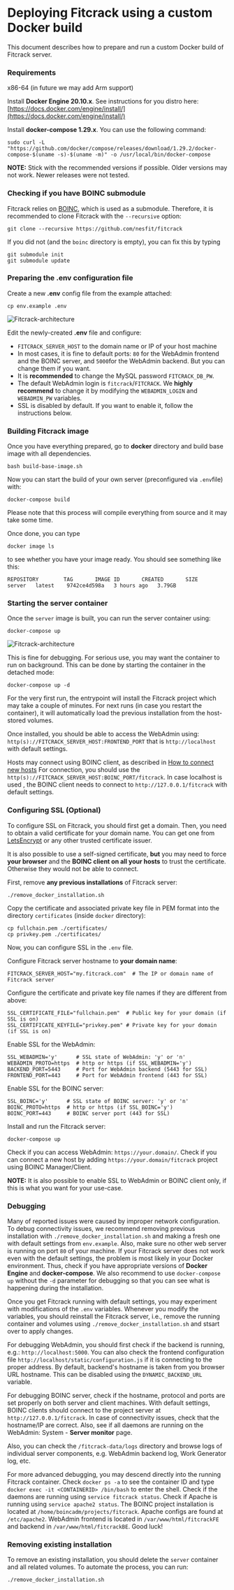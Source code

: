 # Deploying Fitcrack using a custom Docker build

This document describes how to prepare and run a custom Docker build of Fitcrack server.

### Requirements
x86-64 (in future we may add Arm support)

Install **Docker Engine 20.10.x**. See instructions for you distro here: [https://docs.docker.com/engine/install/](https://docs.docker.com/engine/install/)

Install **docker-compose 1.29.x**. You can use the following command:
```
sudo curl -L "https://github.com/docker/compose/releases/download/1.29.2/docker-compose-$(uname -s)-$(uname -m)" -o /usr/local/bin/docker-compose
```

**NOTE:** Stick with the recommended versions if possible. Older versions may not work. Newer releases were not tested.

### Checking if you have BOINC submodule
Fitcrack relies on [BOINC](https://boinc.berkeley.edu), which is used as a submodule. Therefore, it is recommended to clone Fitcrack with the `--recursive` option:
```
git clone --recursive https://github.com/nesfit/fitcrack
```
If you did not (and the `boinc` directory is empty), you can fix this by typing
```
git submodule init
git submodule update
```

### Preparing the .env configuration file
Create a new **.env** config file from the example attached:
```
cp env.example .env
```

![Fitcrack-architecture](img/dockerenv.png)

Edit the newly-created **.env** file and configure:
- `FITCRACK_SERVER_HOST` to the domain name or IP of your host machine
- In most cases, it is fine to default ports: `80` for the WebAdmin frontend and the BOINC server, and `5000`for the WebAdmin backend. But you can change them if you want.
- It is **recommended** to change the MySQL password `FITCRACK_DB_PW`.
- The default WebAdmin login is `fitcrack`/`FITCRACK`. We **highly recommend** to change it by modifying the `WEBADMIN_LOGIN` and `WEBADMIN_PW` variables.
- SSL is disabled by default. If you want to enable it, follow the instructions below.

### Building Fitcrack image
Once you have everything prepared, go to **docker** directory and build base image with all dependencies.
```
bash build-base-image.sh
```

Now you can start the build of your own server (preconfigured via `.env`file) with:
```
docker-compose build
```
Please note that this process will compile everything from source and it may take some time.

Once done, you can type
```
docker image ls
```
to see whether you have your image ready. You should see something like this:
```
REPOSITORY        TAG       IMAGE ID       CREATED       SIZE
server   latest    9742ce4d598a   3 hours ago   3.79GB
```


### Starting the server container
Once the `server` image is built, you can run the server container using:
```
docker-compose up
```

![Fitcrack-architecture](img/dockerstart.png)

This is fine for debugging. For serious use, you may want the container to run on background.
This can be done by starting the container in the detached mode:
```
docker-compose up -d
```

For the very first run, the entrypoint will install the Fitcrack project which may take a couple of minutes.
For next runs (in case you restart the container), it will automatically load the previous installation
from the host-stored volumes.

Once installed, you should be able to access the WebAdmin using:
`http(s)://FITCRACK_SERVER_HOST:FRONTEND_PORT` that is `http://localhost` with default settings.

Hosts may connect using BOINC client, as described in [How to connect new hosts](https://nesfit.github.io/fitcrack/#/guide/hosts?id=connecting-hosts)
For connection, you should use the `http(s)://FITCRACK_SERVER_HOST:BOINC_PORT/fitcrack`.
In case localhost is used , the BOINC client needs to connect to
`http://127.0.0.1/fitcrack` with default settings.



### Configuring SSL (Optional)

To configure SSL on Fitcrack, you should first get a domain.
Then, you need to obtain a valid certificate for your
domain name. You can get one from [LetsEncrypt](https://letsencrypt.org/)
or any other trusted certificate issuer.

It is also possible to use a self-signed certificate, **but** you may need
to force **your browser** and the **BOINC client on all your hosts**
to trust the certificate. Otherwise they would not be able to connect.

First, remove **any previous installations** of Fitcrack server:
```
./remove_docker_installation.sh
```

Copy the certificate and associated private key file in PEM format into
the directory `certificates` (inside `docker` directory):
```
cp fullchain.pem ./certificates/
cp privkey.pem ./certificates/
```
Now, you can configure SSL in the `.env` file.

Configure Fitcrack server hostname to **your domain name**:
```
FITCRACK_SERVER_HOST="my.fitcrack.com"  # The IP or domain name of Fitcrack server
```

Configure the certificate and private key file names if they are different from above:
```
SSL_CERTIFICATE_FILE="fullchain.pem"  # Public key for your domain (if SSL is on)
SSL_CERTIFICATE_KEYFILE="privkey.pem" # Private key for your domain (if SSL is on)
```

Enable SSL for the WebAdmin:
```
SSL_WEBADMIN='y'      # SSL state of WebAdmin: 'y' or 'n'
WEBADMIN_PROTO=https  # http or https (if SSL_WEBADMIN='y')
BACKEND_PORT=5443     # Port for WebAdmin backend (5443 for SSL)
FRONTEND_PORT=443     # Port for WebAdmin frontend (443 for SSL)
```

Enable SSL for the BOINC server:
```
SSL_BOINC='y'      # SSL state of BOINC server: 'y' or 'n'
BOINC_PROTO=https  # http or https (if SSL_BOINC='y')
BOINC_PORT=443     # BOINC server port (443 for SSL)
```

Install and run the Fitcrack server:
```
docker-compose up
```

Check if you can access WebAdmin: `https://your.domain/`.
Check if you can connect a new host by adding
`https://your.domain/fitcrack` project using BOINC Manager/Client.

**NOTE:** It is also possible to enable SSL to WebAdmin or BOINC client only,
if this is what you want for your use-case.

<a name="debugging"></a>
### Debugging
Many of reported issues were caused by improper network configuration.
To debug connectivity issues, we recommend removing previous installation with `./remove_docker_installation.sh`
and making a fresh one with default settings from `env.example`.
Also, make sure no other web server is running on port `80` of your machine.
If your Fitcrack server does not work even with the default settings, the problem
is most likely in your Docker environment.
Thus, check if you have appropriate versions of **Docker Engine** and **docker-compose**.
We also recommend to use `docker-compose up` without the `-d` parameter for debugging
so that you can see what is happening during the installation.

Once you get Fitcrack running with default settings, you may experiment with
modifications of the `.env` variables. Whenever you modify the variables, you should
reinstall the Fitcrack server, i.e., remove the running container and volumes
using `./remove_docker_installation.sh` and stsart over to apply changes.

For debugging WebAdmin, you should first check if the backend is running, e.g.: `http://localhost:5000`.
You can also check the frontend configuration file `http://localhost/static/configuration.js`
if it is connecting to the proper address. By default, backend's hostname is taken
from you browser URL hostname. This can be disabled using the `DYNAMIC_BACKEND_URL` variable.

For debugging BOINC server, check if the hostname, protocol and ports are set properly
on both server and client machines. With default settings, BOINC clients should
connect to the project server at `http://127.0.0.1/fitcrack`. In case of connectivity issues,
check that the hostname/IP are correct. Also, see if all daemons are running
on the WebAdmin: System - **Server monitor** page.

Also, you can check the `/fitcrack-data/logs` directory and browse logs
of individual server components, e.g. WebAdmin backend log, Work Generator log, etc.

For more advanced debugging, you may descend directly into the running Fitcrack container.
Check `docker ps -a` to see the container ID and type `docker exec -it <CONTAINERID> /bin/bash`
to enter the shell. Check if the daemons are running using `service fitcrack status`.
Check if Apache is running using `service apache2 status`. The BOINC project installation
is located at `/home/boincadm/projects/fitcrack`. Apache configs are found at
`/etc/apache2`. WebAdmin frontend is located in `/var/www/html/fitcrackFE` and backend
in `/var/www/html/fitcrackBE`. Good luck!


### Removing existing installation
To remove an existing installation, you should delete the `server` container and all related volumes.
To automate the process, you can run:
```
./remove_docker_installation.sh
```
